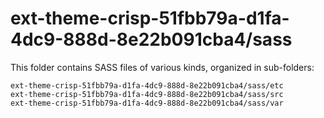 # ext-theme-crisp-51fbb79a-d1fa-4dc9-888d-8e22b091cba4/sass

This folder contains SASS files of various kinds, organized in sub-folders:

    ext-theme-crisp-51fbb79a-d1fa-4dc9-888d-8e22b091cba4/sass/etc
    ext-theme-crisp-51fbb79a-d1fa-4dc9-888d-8e22b091cba4/sass/src
    ext-theme-crisp-51fbb79a-d1fa-4dc9-888d-8e22b091cba4/sass/var
